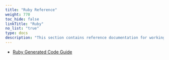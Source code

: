 ```yaml
---
title: "Ruby Reference"
weight: 770
toc_hide: false
linkTitle: "Ruby"
no_list: "true"
type: docs
description: "This section contains reference documentation for working with protocol buffer classes in Ruby"
---
```

    

*   [Ruby Generated Code Guide](/docs/reference/ruby/ruby-generated)
